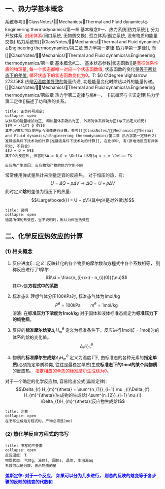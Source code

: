 ## 一、热力学基本概念
系统参考[[📘ClassNotes/👨‍🔧Mechanics/🌊Thermal and Fluid dynamics/♨️Engineering thermodynamics/第一章 基本概念#一、热力系统|热力系统]], 分为开放体系,<mark style="background: transparent; color: red"> 封闭体系</mark>(闭口系统, 无物质交换), 孤立体系(孤立系统, 没有物质和能量交换)
热力系统有[[📘ClassNotes/👨‍🔧Mechanics/🌊Thermal and Fluid dynamics/♨️Engineering thermodynamics/第二章 热力学第一定律|热力学第一定律]], 而[[📘ClassNotes/👨‍🔧Mechanics/🌊Thermal and Fluid dynamics/♨️Engineering thermodynamics/第一章 基本概念#二、 基本状态参数|状态函数]]是<mark style="background: transparent; color: red">表征体系性质的物理量</mark>, <mark style="background: transparent; color: red">每一个状态都唯一对应一个状态函数值</mark>, 状态函数的变化量<u>等于两状态下的差值</u>, <mark style="background: transparent; color: red">循环状态下的状态函数变化为0</mark>。T: $0 C\degree \rightarrow 273.15K$
热是<u>因温度差导致的</u>能量传递, 功是能量变化时除热以外的能量传递。[[📘ClassNotes/👨‍🔧Mechanics/🌊Thermal and Fluid dynamics/♨️Engineering thermodynamics/第四章 热力学第二定律与熵#一、 卡诺循环与卡诺定理|热力学第二定律]]描述了功和热的关系。

`````ad-caution 
title: 正负符号规定:
collapse: open
以体系的能量增加为正, 即热量体系吸热为正, 外界对体系做功为正(与工热定义相反)
$$W = -\int p dV$$
其中pV做功可以使用p-V图像进行计算。参考[[📘ClassNotes/👨‍🔧Mechanics/🌊Thermal and Fluid dynamics/♨️Engineering thermodynamics/第二章 热力学第一定律#(2) 准静态条件下技术功的计算|准静态条件下技术功的计算]], 在化学中, 有(原电池反应有非体积功, 不符合)
$$U = Q + W$$
其中Q为反应热, 恒容时$W = 0,Q = \Delta U$有$q = c_v \Delta T$

反应热产生原因: 反应物和产物的热力学能不同
`````

常常使用弹式量热计来测量定容的反应热。
对于恒压的热，有: 
$$U = \Delta Q - p \Delta V \rightarrow \Delta  Q = U + p \Delta  V$$
此时定义**焓**的差值为恒压下的热量: 
$$\Large\boxed{H = U + pV}(其中pV是对外做功)$$
`````ad-danger
title: 说明
collapse: open
通常所谓的热效应，当不说明时，默认为恒压热效应
`````

## 二、化学反应热效应的计算
### (1) 相关概念
1. 反应进度$\xi$ : 
定义: 反映转化的各个物质的摩尔数和方程式中各个系数相等， 则称反应进行了1摩尔
$$\xi = \frac{n_{i}(\xi) - n_{i}(0)}{\nu}$$
其中$\nu$是**方程式中的系数**

2. 标准态$\theta$: 
理想气体分压100KPa时, 标准态气体为1mol/kg 
$$P^{\theta} = 100\text{kPa} \qquad  m^{\theta} = 1\text{mol} / \text{kg}$$
溶液: 在**标准压力下浓度为1mol/kg**
对于固体和液体标准态规定为**标准压力下的纯物质**。

3. 反应的**标准摩尔焓变**$\Delta_{r} H_{m}^{\theta}$ 
定义为标准条件下，反应进行1mol($\xi$ = 1mol)时的体系的焓的变化值。
$$\Delta_{r} H_{m} ^{\theta}$$
4. 物质的**标准摩尔生成焓**$\Delta_{f} H_{m}^{\theta}$
定义为温度$T$下, 由标准态的各种元素的**指定单质**(必须指定单质种类, 往往是最稳定单质)生成**标准态下的1mol的某个纯物质**的反应热， <mark style="background: transparent; color: red">指定相应的单质的标准摩尔生成焓为0</mark>。

对于一个确定的化学反应物, 容易给出公式(盖斯定律):
$$\Delta_{r} H_{m}^{\theta} = \sum^{n_{1}}_{i=1} \nu _{i}\Delta_{f} H_{m}^{\theta}(生成物的生成焓)-\sum^{n_{2}}_{i=1} \nu_{i} \Delta_{f}H_{m}^{\theta}(反应物生成焓)$$
`````ad-caution 
title: 注意
collapse: open
在书写生成焓方程式时，产物必须是1mol 
`````

### (2) 热化学反应方程式的书写
`````ad-success
title: 书写的三要素
collapse: open
反应温度: T
物质状态: 气体g, 液体l, 固体s, 晶体, 水溶液aq
系数可以是分数，表示物质的量
`````

<b><mark style="background: transparent; color: blue">盖斯定律: 对于一个反应， 如果可以分为几步进行， 则总的反映的焓变等于各步骤的反映的焓变的代数和</mark></b>

